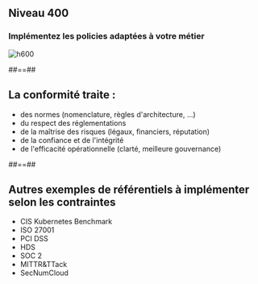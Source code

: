
<!-- .slide: class="flex-row center" data-background="./assets/volcamp/bkgnd-main2.png"-->
## Niveau 400 
### Implémentez les policies adaptées à votre métier
![h600](./assets/lunch/200-dragon-600.png)



##==##
<!-- .slide: class="flex-row center" data-background="./assets/volcamp/bkgnd-main2.png"-->
## La conformité traite :
- des normes (nomenclature, règles d'architecture, ...)
- du respect des réglementations
- de la maîtrise des risques (légaux, financiers, réputation)
- de la confiance et de l'intégrité
- de l'efficacité opérationnelle (clarté, meilleure gouvernance)
<!-- .element: class="list-fragment" -->


##==##
<!-- .slide: class="flex-row center" data-background="./assets/volcamp/bkgnd-main2.png"-->
## Autres exemples de référentiels à implémenter selon les contraintes

- CIS Kubernetes Benchmark
- ISO 27001
- PCI DSS
- HDS
- SOC 2
- MITTR&TTack
- SecNumCloud


